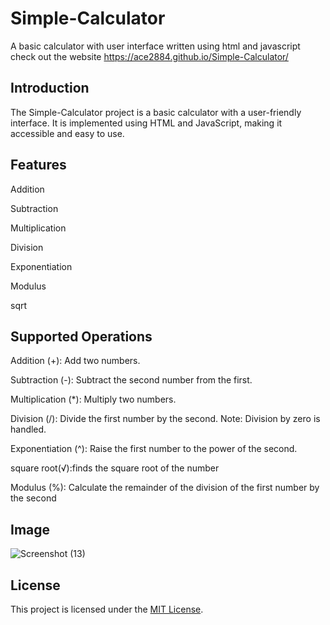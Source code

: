 # Simple-Calculator
A basic calculator with user interface written using html and javascript
check out the website https://ace2884.github.io/Simple-Calculator/ 

## Introduction 

The Simple-Calculator project is a basic calculator with a user-friendly interface. It is implemented using HTML and JavaScript, making it accessible and easy to use.

## Features

Addition

Subtraction

Multiplication

Division

Exponentiation

Modulus

sqrt


## Supported Operations

Addition (+): Add two numbers.

Subtraction (-): Subtract the second number from the first.

Multiplication (*): Multiply two numbers.

Division (/): Divide the first number by the second. Note: Division by zero is handled.

Exponentiation (^): Raise the first number to the power of the second.

square root(√):finds the square root of the number

Modulus (%): Calculate the remainder of the division of the first number by the second


## Image 

![Screenshot (13)](https://github.com/ace2884/start/assets/119153850/3993a12a-57ba-4ec9-98d2-968d1d0aa31c)


## License

This project is licensed under the [MIT License](LICENSE).
